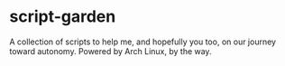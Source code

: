 # script-garden
A collection of scripts to help me, and hopefully you too, on our journey toward autonomy. Powered by Arch Linux, by the way.
